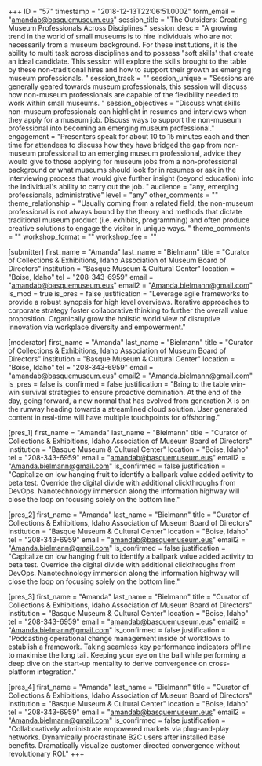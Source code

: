 +++
ID = "57"
timestamp = "2018-12-13T22:06:51.000Z"
form_email = "amandab@basquemuseum.eus"
session_title = "The Outsiders: Creating Museum Professionals Across Disciplines."
session_desc = "A growing trend in the world of small museums is to hire individuals who are not necessarily from a museum background. For these institutions, it is the ability to multi task across disciplines and to possess \"soft skills' that create an ideal candidate. This session will explore the skills brought to the table by these non-traditional hires and how to support their growth as emerging museum professionals. "
session_track = ""
session_unique = "Sessions are generally geared towards museum professionals, this session will discuss how non-museum professionals are capable of the flexibility needed to work within small museums. "
session_objectives = "Discuss what skills non-museum professionals can highlight in resumes and interviews when they apply for a museum job. Discuss ways to support the non-museum professional into becoming an emerging museum professional."
engagement = "Presenters speak for about 10 to 15 minutes each and then time for attendees to discuss how they have bridged the gap from non-museum professional to an emerging museum professional, advice they would give to those applying for museum jobs from a non-professional background or what museums should look for in resumes or ask in the interviewing process that would give further insight (beyond education) into the individual's ability to carry out the job. "
audience = "any, emerging professionals, administrative"
level = "any"
other_comments = ""
theme_relationship = "Usually coming from a related field, the non-museum professional is not always bound by the theory and methods that dictate traditional museum product (i.e. exhibits, programming) and often produce creative solutions to engage the visitor in unique ways. "
theme_comments = ""
workshop_format = ""
workshop_fee = ""

[submitter]
first_name = "Amanda"
last_name = "Bielmann"
title = "Curator of Collections & Exhibitions, Idaho Association of Museum Board of Directors"
institution = "Basque Museum & Cultural Center"
location = "Boise, Idaho"
tel = "208-343-6959"
email = "amandab@basquemuseum.eus"
email2 = "Amanda.bielmann@gmail.com"
is_mod = true
is_pres = false
justification = "Leverage agile frameworks to provide a robust synopsis for high level overviews. Iterative approaches to corporate strategy foster collaborative thinking to further the overall value proposition. Organically grow the holistic world view of disruptive innovation via workplace diversity and empowerment."

[moderator]
first_name = "Amanda"
last_name = "Bielmann"
title = "Curator of Collections & Exhibitions, Idaho Association of Museum Board of Directors"
institution = "Basque Museum & Cultural Center"
location = "Boise, Idaho"
tel = "208-343-6959"
email = "amandab@basquemuseum.eus"
email2 = "Amanda.bielmann@gmail.com"
is_pres = false
is_confirmed = false
justification = "Bring to the table win-win survival strategies to ensure proactive domination. At the end of the day, going forward, a new normal that has evolved from generation X is on the runway heading towards a streamlined cloud solution. User generated content in real-time will have multiple touchpoints for offshoring."

[pres_1]
first_name = "Amanda"
last_name = "Bielmann"
title = "Curator of Collections & Exhibitions, Idaho Association of Museum Board of Directors"
institution = "Basque Museum & Cultural Center"
location = "Boise, Idaho"
tel = "208-343-6959"
email = "amandab@basquemuseum.eus"
email2 = "Amanda.bielmann@gmail.com"
is_confirmed = false
justification = "Capitalize on low hanging fruit to identify a ballpark value added activity to beta test. Override the digital divide with additional clickthroughs from DevOps. Nanotechnology immersion along the information highway will close the loop on focusing solely on the bottom line."

[pres_2]
first_name = "Amanda"
last_name = "Bielmann"
title = "Curator of Collections & Exhibitions, Idaho Association of Museum Board of Directors"
institution = "Basque Museum & Cultural Center"
location = "Boise, Idaho"
tel = "208-343-6959"
email = "amandab@basquemuseum.eus"
email2 = "Amanda.bielmann@gmail.com"
is_confirmed = false
justification = "Capitalize on low hanging fruit to identify a ballpark value added activity to beta test. Override the digital divide with additional clickthroughs from DevOps. Nanotechnology immersion along the information highway will close the loop on focusing solely on the bottom line."

[pres_3]
first_name = "Amanda"
last_name = "Bielmann"
title = "Curator of Collections & Exhibitions, Idaho Association of Museum Board of Directors"
institution = "Basque Museum & Cultural Center"
location = "Boise, Idaho"
tel = "208-343-6959"
email = "amandab@basquemuseum.eus"
email2 = "Amanda.bielmann@gmail.com"
is_confirmed = false
justification = "Podcasting operational change management inside of workflows to establish a framework. Taking seamless key performance indicators offline to maximise the long tail. Keeping your eye on the ball while performing a deep dive on the start-up mentality to derive convergence on cross-platform integration."

[pres_4]
first_name = "Amanda"
last_name = "Bielmann"
title = "Curator of Collections & Exhibitions, Idaho Association of Museum Board of Directors"
institution = "Basque Museum & Cultural Center"
location = "Boise, Idaho"
tel = "208-343-6959"
email = "amandab@basquemuseum.eus"
email2 = "Amanda.bielmann@gmail.com"
is_confirmed = false
justification = "Collaboratively administrate empowered markets via plug-and-play networks. Dynamically procrastinate B2C users after installed base benefits. Dramatically visualize customer directed convergence without revolutionary ROI."
+++
